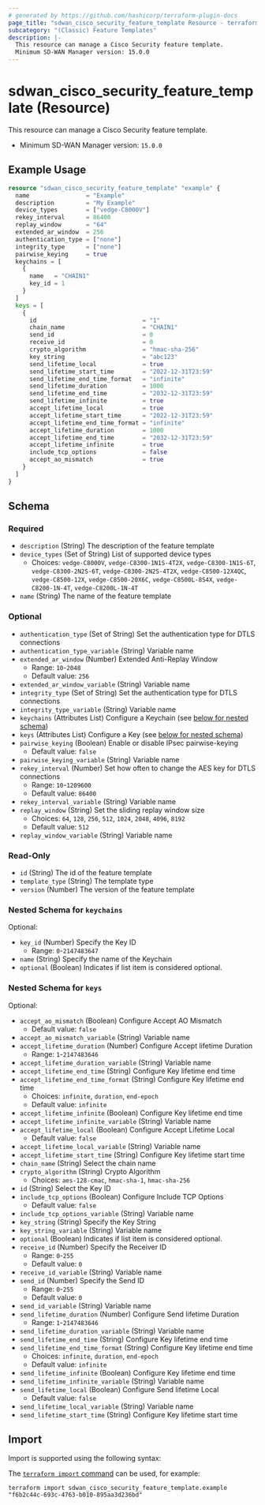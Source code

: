```yaml
---
# generated by https://github.com/hashicorp/terraform-plugin-docs
page_title: "sdwan_cisco_security_feature_template Resource - terraform-provider-sdwan"
subcategory: "(Classic) Feature Templates"
description: |-
  This resource can manage a Cisco Security feature template.
  Minimum SD-WAN Manager version: 15.0.0
---
```


# sdwan_cisco_security_feature_template (Resource)

This resource can manage a Cisco Security feature template.
  - Minimum SD-WAN Manager version: `15.0.0`

## Example Usage

```terraform
resource "sdwan_cisco_security_feature_template" "example" {
  name                = "Example"
  description         = "My Example"
  device_types        = ["vedge-C8000V"]
  rekey_interval      = 86400
  replay_window       = "64"
  extended_ar_window  = 256
  authentication_type = ["none"]
  integrity_type      = ["none"]
  pairwise_keying     = true
  keychains = [
    {
      name   = "CHAIN1"
      key_id = 1
    }
  ]
  keys = [
    {
      id                              = "1"
      chain_name                      = "CHAIN1"
      send_id                         = 0
      receive_id                      = 0
      crypto_algorithm                = "hmac-sha-256"
      key_string                      = "abc123"
      send_lifetime_local             = true
      send_lifetime_start_time        = "2022-12-31T23:59"
      send_lifetime_end_time_format   = "infinite"
      send_lifetime_duration          = 1000
      send_lifetime_end_time          = "2032-12-31T23:59"
      send_lifetime_infinite          = true
      accept_lifetime_local           = true
      accept_lifetime_start_time      = "2022-12-31T23:59"
      accept_lifetime_end_time_format = "infinite"
      accept_lifetime_duration        = 1000
      accept_lifetime_end_time        = "2032-12-31T23:59"
      accept_lifetime_infinite        = true
      include_tcp_options             = false
      accept_ao_mismatch              = true
    }
  ]
}
```

<!-- schema generated by tfplugindocs -->
## Schema

### Required

- `description` (String) The description of the feature template
- `device_types` (Set of String) List of supported device types
  - Choices: `vedge-C8000V`, `vedge-C8300-1N1S-4T2X`, `vedge-C8300-1N1S-6T`, `vedge-C8300-2N2S-6T`, `vedge-C8300-2N2S-4T2X`, `vedge-C8500-12X4QC`, `vedge-C8500-12X`, `vedge-C8500-20X6C`, `vedge-C8500L-8S4X`, `vedge-C8200-1N-4T`, `vedge-C8200L-1N-4T`
- `name` (String) The name of the feature template

### Optional

- `authentication_type` (Set of String) Set the authentication type for DTLS connections
- `authentication_type_variable` (String) Variable name
- `extended_ar_window` (Number) Extended Anti-Replay Window
  - Range: `10`-`2048`
  - Default value: `256`
- `extended_ar_window_variable` (String) Variable name
- `integrity_type` (Set of String) Set the authentication type for DTLS connections
- `integrity_type_variable` (String) Variable name
- `keychains` (Attributes List) Configure a Keychain (see [below for nested schema](#nestedatt--keychains))
- `keys` (Attributes List) Configure a Key (see [below for nested schema](#nestedatt--keys))
- `pairwise_keying` (Boolean) Enable or disable IPsec pairwise-keying
  - Default value: `false`
- `pairwise_keying_variable` (String) Variable name
- `rekey_interval` (Number) Set how often to change the AES key for DTLS connections
  - Range: `10`-`1209600`
  - Default value: `86400`
- `rekey_interval_variable` (String) Variable name
- `replay_window` (String) Set the sliding replay window size
  - Choices: `64`, `128`, `256`, `512`, `1024`, `2048`, `4096`, `8192`
  - Default value: `512`
- `replay_window_variable` (String) Variable name

### Read-Only

- `id` (String) The id of the feature template
- `template_type` (String) The template type
- `version` (Number) The version of the feature template

<a id="nestedatt--keychains"></a>
### Nested Schema for `keychains`

Optional:

- `key_id` (Number) Specify the Key ID
  - Range: `0`-`2147483647`
- `name` (String) Specify the name of the Keychain
- `optional` (Boolean) Indicates if list item is considered optional.


<a id="nestedatt--keys"></a>
### Nested Schema for `keys`

Optional:

- `accept_ao_mismatch` (Boolean) Configure Accept AO Mismatch
  - Default value: `false`
- `accept_ao_mismatch_variable` (String) Variable name
- `accept_lifetime_duration` (Number) Configure Accept lifetime Duration
  - Range: `1`-`2147483646`
- `accept_lifetime_duration_variable` (String) Variable name
- `accept_lifetime_end_time` (String) Configure Key lifetime end time
- `accept_lifetime_end_time_format` (String) Configure Key lifetime end time
  - Choices: `infinite`, `duration`, `end-epoch`
  - Default value: `infinite`
- `accept_lifetime_infinite` (Boolean) Configure Key lifetime end time
- `accept_lifetime_infinite_variable` (String) Variable name
- `accept_lifetime_local` (Boolean) Configure Accept Lifetime Local
  - Default value: `false`
- `accept_lifetime_local_variable` (String) Variable name
- `accept_lifetime_start_time` (String) Configure Key lifetime start time
- `chain_name` (String) Select the chain name
- `crypto_algorithm` (String) Crypto Algorithm
  - Choices: `aes-128-cmac`, `hmac-sha-1`, `hmac-sha-256`
- `id` (String) Select the Key ID
- `include_tcp_options` (Boolean) Configure Include TCP Options
  - Default value: `false`
- `include_tcp_options_variable` (String) Variable name
- `key_string` (String) Specify the Key String
- `key_string_variable` (String) Variable name
- `optional` (Boolean) Indicates if list item is considered optional.
- `receive_id` (Number) Specify the Receiver ID
  - Range: `0`-`255`
  - Default value: `0`
- `receive_id_variable` (String) Variable name
- `send_id` (Number) Specify the Send ID
  - Range: `0`-`255`
  - Default value: `0`
- `send_id_variable` (String) Variable name
- `send_lifetime_duration` (Number) Configure Send lifetime Duration
  - Range: `1`-`2147483646`
- `send_lifetime_duration_variable` (String) Variable name
- `send_lifetime_end_time` (String) Configure Key lifetime end time
- `send_lifetime_end_time_format` (String) Configure Key lifetime end time
  - Choices: `infinite`, `duration`, `end-epoch`
  - Default value: `infinite`
- `send_lifetime_infinite` (Boolean) Configure Key lifetime end time
- `send_lifetime_infinite_variable` (String) Variable name
- `send_lifetime_local` (Boolean) Configure Send lifetime Local
  - Default value: `false`
- `send_lifetime_local_variable` (String) Variable name
- `send_lifetime_start_time` (String) Configure Key lifetime start time

## Import

Import is supported using the following syntax:

The [`terraform import` command](https://developer.hashicorp.com/terraform/cli/commands/import) can be used, for example:

```shell
terraform import sdwan_cisco_security_feature_template.example "f6b2c44c-693c-4763-b010-895aa3d236bd"
```
